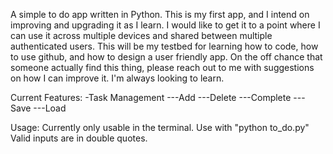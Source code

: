 A simple to do app written in Python. This is my first app, and I intend on improving and upgrading it as I learn. I would like
to get it to a point where I can use it across multiple devices and shared between multiple authenticated users. This will be my 
testbed for learning how to code, how to use github, and how to design a user friendly app. On the off chance that someone actually
find this thing, please reach out to me with suggestions on how I can improve it. I'm always looking to learn.

Current Features:
-Task Management
---Add
---Delete
---Complete
---Save
---Load

Usage:
Currently only usable in the terminal. 
Use with "python to_do.py" 
Valid inputs are in double quotes.